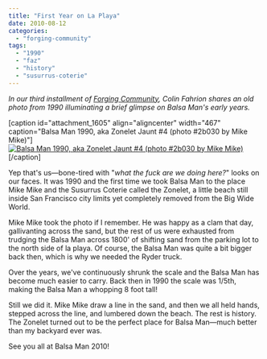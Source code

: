 ```yaml
---
title: "First Year on La Playa"
date: 2010-08-12
categories: 
  - "forging-community"
tags: 
  - "1990"
  - "faz"
  - "history"
  - "susurrus-coterie"
---
```


_In our third installment of [Forging Community](https://balsaman.org/category/forging-community/), Colin Fahrion shares an old photo from 1990 illuminating a brief glimpse on Balsa Man's early years._

\[caption id="attachment\_1605" align="aligncenter" width="467" caption="Balsa Man 1990, aka Zonelet Jaunt #4 (photo #2b030 by Mike Mike)"\][![Balsa Man 1990, aka Zonelet Jaunt #4 (photo #2b030 by Mike Mike)](/images/BalsaMan1990-sml.jpg "Balsa Man 1990, aka Zonelet Jaunt #4 (photo #2b030 by Mike Mike)")](https://www.flickr.com/photos/headlouse/4883765475/in/set-72157624706984922/ "Balsa Man 1990, aka Zonelet Jaunt #4 (photo #2b030 by Mike Mike)")\[/caption\]

Yep that's us—bone-tired with "_what the fuck are we doing here?_" looks on our faces. It was 1990 and the first time we took Balsa Man to the place Mike Mike and the Susurrus Coterie called the Zonelet, a little beach still inside San Francisco city limits yet completely removed from the Big Wide World.

Mike Mike took the photo if I remember. He was happy as a clam that day, gallivanting across the sand, but the rest of us were exhausted from trudging the Balsa Man across 1800' of shifting sand from the parking lot to the north side of la playa. Of course, the Balsa Man was quite a bit bigger back then, which is why we needed the Ryder truck.

Over the years, we've continuously shrunk the scale and the Balsa Man has become much easier to carry. Back then in 1990 the scale was 1/5th, making the Balsa Man a whopping 8 foot tall!

Still we did it. Mike Mike draw a line in the sand, and then we all held hands, stepped across the line, and lumbered down the beach. The rest is history. The Zonelet turned out to be the perfect place for Balsa Man—much better than my backyard ever was.

See you all at Balsa Man 2010!
